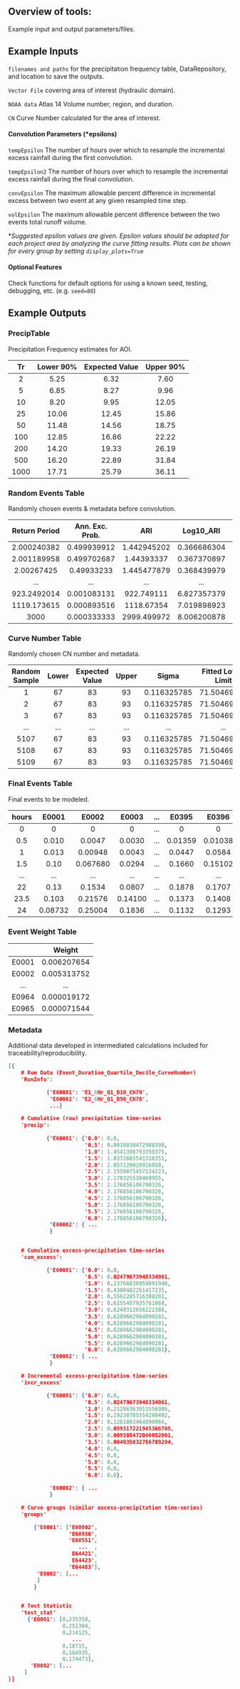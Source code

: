 
## Overview of tools:

Example input and output parameters/files.

## Example Inputs


`filenames and paths` for the precipitation frequency table, DataRepository, and location to save the outputs.

`Vector File` covering area of interest (hydraulic domain).

`NOAA data` Atlas 14 Volume number, region, and duration.

`CN` Curve Number calculated for the area of interest.

#### Convolution Parameters (*epsilons)

`tempEpsilon` The number of hours over which to resample the incremental excess rainfall during the first convolution.


`tempEpsilon2` The number of hours over which to resample the incremental excess rainfall during the final convolution.


`convEpsilon` The maximum allowable percent difference in incremental excess between two event at any given resampled time step.


`volEpsilon` The maximum allowable percent difference between the two events total runoff volume.

**Suggested epsilon values are given. Epsilon values should be adapted for each project area by analyzing the curve fitting
results. Plots can be shown for every group by setting `display_plots=True`*


#### Optional Features

Check functions for default options for using a known seed, testing, debugging, etc. (e.g. `seed=88`)



## Example Outputs


### PrecipTable
Precipitation Frequency estimates for AOI.


| Tr |  Lower 90%  | Expected Value |  Upper 90% |  
|:-:|:-:|:-:|:-:|
|2| 5.25    | 6.32 | 7.60 |
|5| 6.85  | 8.27| 9.96 |
|10|  8.20 | 9.95 | 12.05|
|25|  10.06  | 12.45 | 15.86 |
|50|  11.48 | 14.56 | 18.75 |
|100| 12.85  | 16.86 | 22.22 |
|200| 14.20  | 19.33 | 26.19 |
|500| 16.20  | 22.89 | 31.84 |
|1000| 17.71| 25.79 | 36.11 |   


### Random Events Table
Randomly chosen events & metadata before convolution.

|Return Period| Ann. Exc. Prob. |ARI |Log10_ARI |  Expected Value | Lower (90%) |Upper (90%) |Quartile  |  Sigma  | Fitted Lower (90%) Limit  |  Fitted Upper (90%) Limit  |  Random Precipitation|
|:-:|:-:|:-:|:-:|:-:|:-:|:-: |:-:|:-:| :-:|:-:| :-:|
|2.000240382|0.499939912| 1.442945202|0.366686304 |3.15751785  |2.876612547 |3.507262528 |3   |0.078317368| 2.855989829| 3.49088042 | 3.308578113|
|2.001189958|0.499702687| 1.44393337 |0.367370897 |3.157996455 |2.877045943 |3.507791811 |3   |0.078224163| 2.856763942| 3.490992541| 3.331452983|
|2.00267425 |0.49933233 | 1.445477879|0.368439979 |3.158744005 |2.877722879 |3.508618516 |3   |0.078224124| 2.857440325| 3.491818745| 3.453517084|
|...|...| ...|... |... |... |... |... |...| ...| ...| ...|
|923.2492014|0.001083131| 922.749111 |6.827357379 |13.55155136 |11.4917289  |14.67457848 |3   |0.087869372| 12.10830888| 15.16682025| 12.88399871|
|1119.173615|0.000893516| 1118.67354 |7.019898923 |14.11398151 |11.92280701 |15.27555124 |3   |0.088696172| 12.59748493| 15.81303532| 14.49259104|
|3000       |0.000333333| 2999.499972|8.006200878 |17.38236261 |14.3978362  |18.76211492 |3   |0.092819505| 15.43292272| 19.57804981| 18.76211492|


### Curve Number Table
Randomly chosen CN number and metadata.

|Random Sample| Lower  | Expected Value  |Upper|   Sigma |  Fitted Lower Limit| Fitted Upper Limit|  Random CN|
|:-:|:-:|:-:|:-:|:-:|:-:|:-:|:-:|
|1       |67  |83  |93  |0.116325785 |71.50469526 |96.34332368 |88|
|2       |67  |83  |93  |0.116325785 |71.50469526 |96.34332368 |89|
|3       |67  |83  |93  |0.116325785 |71.50469526 |96.34332368 |93|
|...|...|...|...|...|...|...|...|
|5107    |67  |83  |93  |0.116325785 |71.50469526 |96.34332368 |90|
|5108    |67  |83  |93  |0.116325785 |71.50469526 |96.34332368 |87|
|5109    |67  |83  |93  |0.116325785 |71.50469526 |96.34332368 |93|



### Final Events Table
Final events to be modeled.

|hours|E0001|E0002|E0003|...|E0395|E0396|E0397|E0398|E0399|  
|:-:|:-:|:-:|:-:|:-:|:-:|:-:|:-:|:-:|:-:|
|0  |0  |0| 0|...|  0|  0|  0|  0|  0|    
|0.5|0.010| 0.0047|0.0030|...|0.01359|0.01038|0.00674|0.00234|0.00555|
|1  |0.013| 0.00948|    0.0043| ...|    0.0447| 0.0584| 0.0124| 0.00356|    0.008906|
|1.5    |0.10|  0.067680|0.0294|...|    0.1660| 0.15102|    0.1220| 0.0198| 0.0433|
|...|...|...|...|...|...|   ...|...|...|...|
|22 |0.13|  0.1534| 0.0807| ...| 0.1878| 0.1707|0.234|   0.07389|    0.149328|
|23.5   |0.103| 0.21576|    0.14100| ...|0.1373|  0.1408| 0.317|  0.15162|    0.221391|
|24|0.08732|    0.25004|    0.1836| ...|0.1132| 0.1293| 0.3403| 0.2053| 0.2430|


### Event Weight Table

| |Weight|
|:-:|:-:|
|E0001 |0.006207654|
|E0002 |0.005313752|
|...|...|
|E0964 |0.000019172|
|E0965 |0.000071544|


### Metadata

Additional data developed in intermediated calculations included for traceability/reproducibility.


```json
[{
    # Run Data (Event_Duration_Quartile_Decile_CurveNumber)
    'RunInfo': 

            {'E60001': 'E1_6Hr_Q1_D10_CN79',
             'E60002': 'E2_6Hr_Q1_D90_CN78',
             ...}

    # Cumulative (raw) precipitation time-series
    'precip':  
    
            {'E60001': {'0.0': 0.0,
                        '0.5': 0.8010830472988398,
                        '1.0': 1.4541398793359375,
                        '1.5': 1.8372665541310351,
                        '2.0': 2.057129020916858,
                        '2.5': 2.1550875457224223,
                        '3.0': 2.170325538469955,
                        '3.5': 2.176856106790326,
                        '4.0': 2.176856106790326,
                        '4.5': 2.176856106790326,
                        '5.0': 2.176856106790326,
                        '5.5': 2.176856106790326,
                        '6.0': 2.176856106790326},
             'E60002': { ...
             }


    # Cumulative excess-precipitation time-series
    'cum_excess':

            {'E60001': {'0.0': 0.0,
                        '0.5': 0.02479673948334961,
                        '1.0': 0.23766036959891948,
                        '1.5': 0.4300482251417235,
                        '2.0': 0.5562285716308201,
                        '2.5': 0.6155457935761868,
                        '3.0': 0.6249312656222388,
                        '3.5': 0.6289662984090281,
                        '4.0': 0.6289662984090281,
                        '4.5': 0.6289662984090281,
                        '5.0': 0.6289662984090281,
                        '5.5': 0.6289662984090281,
                        '6.0': 0.6289662984090281},
             'E60002': { ...
             }

    # Incremental excess-precipitation time-series
    'incr_excess'

            {'E60001': {'0.0': 0.0,
                        '0.5': 0.02479673948334961,
                        '1.0': 0.21286363011556986,
                        '1.5': 0.19238785554280402,
                        '2.0': 0.1261803464890966,
                        '2.5': 0.059317221945366705,
                        '3.0': 0.009385472046052001,
                        '3.5': 0.004035032786789294,
                        '4.0': 0.0,
                        '4.5': 0.0,
                        '5.0': 0.0,
                        '5.5': 0.0,
                        '6.0': 0.0},

             'E60002': { ...
             }

    # Curve groups (similar excess-precipitation time-series)
    'groups'

        {'E0001': ['E60002',
                   'E60930',
                   'E60551',
                      ...  ,
                    E64421',
                    E64423',
                   'E64483'],
         'E0002': [...
         ]
        }


    # Test Statistic 
    'test_stat'
      {'E0001': [0.235358,
                 0.251304,
                 0.214125,
                    ...
                 0.18715,
                 0.184935,
                 0.174473],
       'E0002': [...
     ]
}]
```
